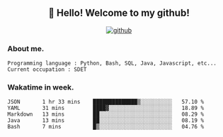 <h2 align="center">👋 Hello! Welcome to my github! </h2>
<p align="center">
  <a href="https://github.com/usergwen"><img src="https://img.shields.io/badge/GitHub-24292e" alt="github"></a>
</p>

### About me.

```Plain Text
Programming language : Python, Bash, SQL, Java, Javascript, etc...
Current occupation : SDET
```
### Wakatime in week.

<!--START_SECTION:waka-->
```text
JSON       1 hr 33 mins    ██████████████▒░░░░░░░░░░   57.10 % 
YAML       31 mins         ████▓░░░░░░░░░░░░░░░░░░░░   18.89 % 
Markdown   13 mins         ██░░░░░░░░░░░░░░░░░░░░░░░   08.29 % 
Java       13 mins         ██░░░░░░░░░░░░░░░░░░░░░░░   08.19 % 
Bash       7 mins          █▒░░░░░░░░░░░░░░░░░░░░░░░   04.76 % 
```
<!--END_SECTION:waka-->
